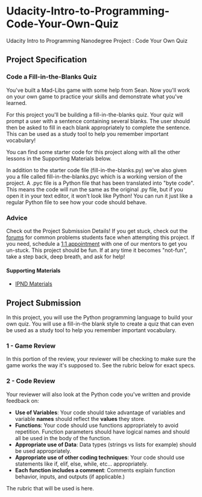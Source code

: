 # Udacity-Intro-to-Programming-Code-Your-Own-Quiz
Udacity Intro to Programming Nanodegree Project : Code Your Own Quiz

## Project Specification

### Code a Fill-in-the-Blanks Quiz
You've built a Mad-Libs game with some help from Sean. Now you'll work on your own game to practice your skills and demonstrate what you've learned.

For this project you'll be building a fill-in-the-blanks quiz. Your quiz will prompt a user with a sentence containing several blanks. The user should then be asked to fill in each blank appropriately to complete the sentence. This can be used as a study tool to help you remember important vocabulary!

You can find some starter code for this project along with all the other lessons in the Supporting Materials below.

In addition to the starter code file (fill-in-the-blanks.py) we've also given you a file called fill-in-the-blanks.pyc which is a working version of the project. A .pyc file is a Python file that has been translated into "byte code". This means the code will run the same as the original .py file, but if you open it in your text editor, it won't look like Python! You can run it just like a regular Python file to see how your code should behave.

### Advice
Check out the Project Submission Details! If you get stuck, check out the [forums](https://discussions.udacity.com/) for common problems students face when attempting this project. If you need, schedule a [1:1 appointment](https://calendly.com/ipnd-1-1) with one of our mentors to get you un-stuck. This project should be fun. If at any time it becomes "not-fun", take a step back, deep breath, and ask for help!

#### Supporting Materials
* [IPND Materials](https://d17h27t6h515a5.cloudfront.net/topher/2017/April/58ee5729_ipnd-materials/ipnd-materials.zip)

## Project Submission
In this project, you will use the Python programming language to build your own quiz. You will use a fill-in-the blank style to create a quiz that can even be used as a study tool to help you remember important vocabulary.

### 1 - Game Review
In this portion of the review, your reviewer will be checking to make sure the game works the way it's supposed to. See the rubric below for exact specs.

### 2 - Code Review
Your reviewer will also look at the Python code you've written and provide feedback on:

* **Use of Variables**: Your code should take advantage of variables and variable **names** should reflect the **values** they store.
* **Functions**: Your code should use functions appropriately to avoid repetition. Function parameters should have logical names and should all be used in the body of the function.
* **Appropriate use of Data**: Data types (strings vs lists for example) should be used appropriately.
* **Appropriate use of other coding techniques**: Your code should use statements like if, elif, else, while, etc... appropriately.
* **Each function includes a comment**: Comments explain function behavior, inputs, and outputs (if applicable.)

The rubric that will be used is here.
